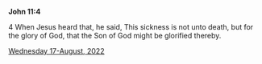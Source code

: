 **John 11:4**

4 When Jesus heard that, he said, This sickness is not unto death, but for the glory of God, that the Son of God might be glorified thereby.

[Wednesday 17-August, 2022](https://t.me/s/daily_scripture)
